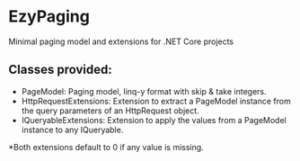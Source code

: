 # EzyPaging
Minimal paging model and extensions for .NET Core projects

## Classes provided:

- PageModel: Paging model, linq-y format with skip & take integers.
- HttpRequestExtensions: Extension to extract a PageModel instance from the query parameters of an HttpRequest object.
- IQueryableExtensions: Extension to apply the values from a PageModel instance to any IQueryable.

*Both extensions default to 0 if any value is missing.
